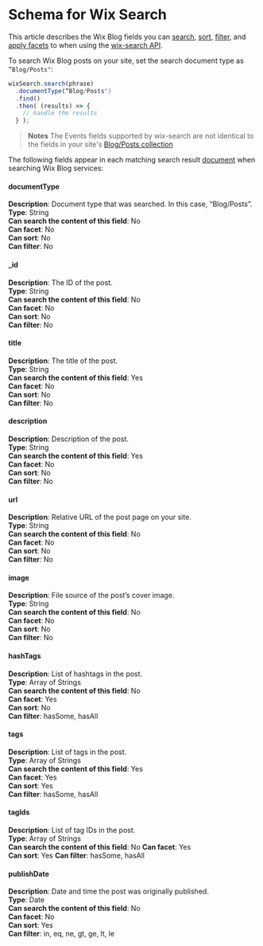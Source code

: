 

# Schema for Wix Search  





This article describes the Wix Blog fields you can [search](https://www.wix.com/velo/reference/wix-search.html#search), [sort](https://www.wix.com/velo/reference/wix-search.WixSearchBuilder.html#ascending), [filter](https://www.wix.com/velo/reference/wix-search.html#filter), and [apply facets](https://www.wix.com/velo/reference/wix-search.WixSearchBuilder.html#facets) to when using the [wix-search API](https://www.wix.com/velo/reference/wix-search.html).

To search Wix Blog posts on your site, set the search document type as `”Blog/Posts"`:

```javascript
wixSearch.search(phrase)  
  .documentType(“Blog/Posts")  
  .find()  
  .then( (results) => {  
    // handle the results
  } );  
```

> **Notes**
> The Events fields supported by wix-search are not identical to the fields in your site's [Blog/Posts collection](https://support.wix.com/en/article/velo-wix-blog-schema-for-wix-search)


The following fields appear in each matching search result [document](https://www.wix.com/velo/reference/wix-search.WixSearchResult.html#documents) when searching Wix Blog services:

#### documentType   

**Description**: Document type that was searched. In this case, “Blog/Posts”.  
**Type**: String  
**Can search the content of this field**: No  
**Can facet**: No  
**Can sort**: No  
**Can filter**: No  

#### \_id   

**Description**: The ID of the post.  
**Type**: String  
**Can search the content of this field**: No  
**Can facet**: No  
**Can sort**: No  
**Can filter**: No  

#### title   

**Description**: The title of the post.  
**Type**: String  
**Can search the content of this field**: Yes  
**Can facet**: No  
**Can sort**: No  
**Can filter**: No  

#### description   

**Description**: Description of the post.  
**Type**: String  
**Can search the content of this field**: Yes  
**Can facet**: No  
**Can sort**: No  
**Can filter**: No  

#### url   

**Description**: Relative URL of the post page on your site.   
**Type**: String  
**Can search the content of this field**: No  
**Can facet**: No  
**Can sort**: No  
**Can filter**: No  

#### image   

**Description**: File source of the post’s cover image.  
**Type**: String  
**Can search the content of this field**: No  
**Can facet**: No  
**Can sort**: No  
**Can filter**: No

#### hashTags   

**Description**: List of hashtags in the post.  
**Type**: Array of Strings  
**Can search the content of this field**: No  
**Can facet**: Yes  
**Can sort**: No  
**Can filter**: hasSome, hasAll  

#### tags 

**Description**: List of tags in the post.  
**Type**: Array of Strings  
**Can search the content of this field**: Yes  
**Can facet**: Yes  
**Can sort**: Yes  
**Can filter**: hasSome, hasAll  

#### tagIds 

**Description**: List of tag IDs in the post.  
**Type**: Array of Strings  
**Can search the content of this field**: No 
**Can facet**: Yes  
**Can sort**: Yes 
**Can filter**: hasSome, hasAll

#### publishDate   

**Description**: Date and time the post was originally published.  
**Type**: Date  
**Can search the content of this field**: No  
**Can facet**: No  
**Can sort**: Yes  
**Can filter**: in, eq, ne, gt, ge, lt, le  

